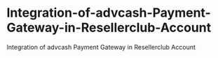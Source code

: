 # Integration-of-advcash-Payment-Gateway-in-Resellerclub-Account
Integration of advcash Payment Gateway in Resellerclub Account
